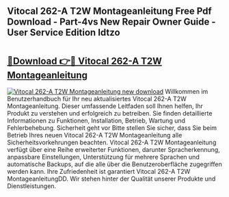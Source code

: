 ## Vitocal 262-A T2W Montageanleitung Free Pdf Download - Part-4vs New Repair Owner Guide - User Service Edition Idtzo

# <h2><a href="http://df6hof1.blite.top/?on=Vitocal+262-A+T2W+Montageanleitung">🔗Download 👉🔴 Vitocal 262-A T2W Montageanleitung</a></h2>

[![Vitocal 262-A T2W Montageanleitung new download](https://i.imgur.com/lujVjoI.png)](http://df6hof1.blite.top/?on=Vitocal+262-A+T2W+Montageanleitung)
Willkommen im Benutzerhandbuch für Ihr neu aktualisiertes Vitocal 262-A T2W Montageanleitung. Dieser umfassende Leitfaden soll Ihnen helfen, Ihr Produkt zu verstehen und erfolgreich zu betreiben. Sie finden detaillierte Informationen zu Funktionen, Installation, Betrieb, Wartung und Fehlerbehebung. Sicherheit geht vor Bitte stellen Sie sicher, dass Sie beim Betrieb Ihres neuen Vitocal 262-A T2W Montageanleitung alle Sicherheitsvorkehrungen beachten. Vitocal 262-A T2W Montageanleitung verfügt über eine Reihe erweiterter Funktionen, darunter Spracherkennung, anpassbare Einstellungen, Unterstützung für mehrere Sprachen und automatische Backups, auf die alle über die Benutzeroberfläche zugegriffen werden kann. Ihre Zufriedenheit ist garantiert Vitocal 262-A T2W MontageanleitungDD. Wir stehen hinter der Qualität unserer Produkte und Dienstleistungen.
